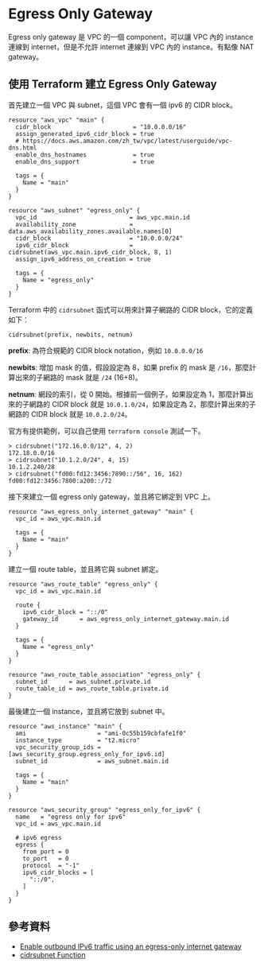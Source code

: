 # Egress Only Gateway

Egress only gateway 是 VPC 的一個 component，可以讓 VPC 內的 instance 連線到 internet，但是不允許 internet 連線到 VPC 內的 instance。有點像 NAT gateway。

## 使用 Terraform 建立 Egress Only Gateway

首先建立一個 VPC 與 subnet，這個 VPC 會有一個 ipv6 的 CIDR block。

```hcl
resource "aws_vpc" "main" {
  cidr_block                       = "10.0.0.0/16"
  assign_generated_ipv6_cidr_block = true
  # https://docs.aws.amazon.com/zh_tw/vpc/latest/userguide/vpc-dns.html
  enable_dns_hostnames             = true
  enable_dns_support               = true

  tags = {
    Name = "main"
  }
}

resource "aws_subnet" "egress_only" {
  vpc_id                          = aws_vpc.main.id
  availability_zone               = data.aws_availability_zones.available.names[0]
  cidr_block                      = "10.0.0.0/24"
  ipv6_cidr_block                 = cidrsubnet(aws_vpc.main.ipv6_cidr_block, 8, 1)
  assign_ipv6_address_on_creation = true

  tags = {
    Name = "egress_only"
  }
}
```

Terraform 中的 `cidrsubnet` 函式可以用來計算子網路的 CIDR block，它的定義如下：

```hcl
cidrsubnet(prefix, newbits, netnum)
```

**prefix**: 為符合規範的 CIDR block notation，例如 `10.0.0.0/16`

**newbits**: 增加 mask 的值，假設設定為 8，如果 prefix 的 mask 是 `/16`，那麼計算出來的子網路的 mask 就是 `/24` (16+8)。

**netnum**: 網段的索引，從 0 開始。根據前一個例子，如果設定為 1，那麼計算出來的子網路的 CIDR block 就是 `10.0.1.0/24`，如果設定為 2，那麼計算出來的子網路的 CIDR block 就是 `10.0.2.0/24`。

官方有提供範例，可以自己使用 `terraform console` 測試一下。

```shell
> cidrsubnet("172.16.0.0/12", 4, 2)
172.18.0.0/16
> cidrsubnet("10.1.2.0/24", 4, 15)
10.1.2.240/28
> cidrsubnet("fd00:fd12:3456:7890::/56", 16, 162)
fd00:fd12:3456:7800:a200::/72
```

接下來建立一個 egress only gateway，並且將它綁定到 VPC 上。

```hcl
resource "aws_egress_only_internet_gateway" "main" {
  vpc_id = aws_vpc.main.id

  tags = {
    Name = "main"
  }
}
```

建立一個 route table，並且將它與 subnet 綁定。

```hcl
resource "aws_route_table" "egress_only" {
  vpc_id = aws_vpc.main.id

  route {
    ipv6_cidr_block = "::/0"
    gateway_id      = aws_egress_only_internet_gateway.main.id
  }

  tags = {
    Name = "egress_only"
  }
}

resource "aws_route_table_association" "egress_only" {
  subnet_id      = aws_subnet.private.id
  route_table_id = aws_route_table.private.id
}
```

最後建立一個 instance，並且將它放到 subnet 中。

```hcl
resource "aws_instance" "main" {
  ami                    = "ami-0c55b159cbfafe1f0"
  instance_type          = "t2.micro"
  vpc_security_group_ids = [aws_security_group.egress_only_for_ipv6.id]
  subnet_id              = aws_subnet.main.id

  tags = {
    Name = "main"
  }
}

resource "aws_security_group" "egress_only_for_ipv6" {
  name   = "egress only for ipv6"
  vpc_id = aws_vpc.main.id

  # ipv6 egress
  egress {
    from_port = 0
    to_port   = 0
    protocol  = "-1"
    ipv6_cidr_blocks = [
      "::/0",
    ]
  }
}
```

## 參考資料

- [Enable outbound IPv6 traffic using an egress-only internet gateway](https://docs.aws.amazon.com/vpc/latest/userguide/egress-only-internet-gateway.html)
- [cidrsubnet Function](https://developer.hashicorp.com/terraform/language/functions/cidrsubnet)
